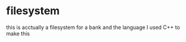 filesystem
==========
this is acctually a filesystem for a bank and the language I used C++ to make this
